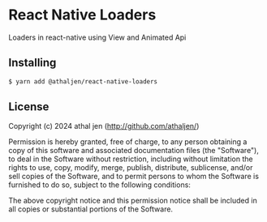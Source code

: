 # React Native Loaders

Loaders in react-native using View and Animated Api

## Installing

```bash
$ yarn add @athaljen/react-native-loaders
```

## License

Copyright (c) 2024 athal jen (http://github.com/athaljen/)

Permission is hereby granted, free of charge, to any person obtaining a copy
of this software and associated documentation files (the "Software"), to deal
in the Software without restriction, including without limitation the rights
to use, copy, modify, merge, publish, distribute, sublicense, and/or sell
copies of the Software, and to permit persons to whom the Software is
furnished to do so, subject to the following conditions:

The above copyright notice and this permission notice shall be included in
all copies or substantial portions of the Software.
